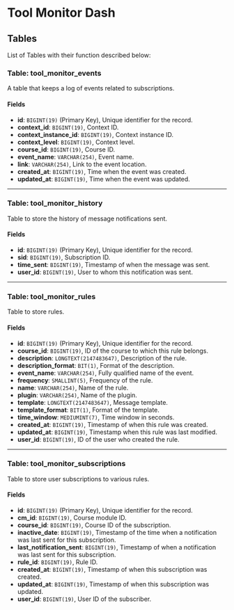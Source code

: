 # Tool Monitor Dash

## Tables

List of Tables with their function described below:

### Table: tool_monitor_events

A table that keeps a log of events related to subscriptions.

#### Fields

- **id**: `BIGINT(19)` (Primary Key), Unique identifier for the record.
- **context_id**: `BIGINT(19)`, Context ID.
- **context_instance_id**: `BIGINT(19)`, Context instance ID.
- **context_level**: `BIGINT(19)`, Context level.
- **course_id**: `BIGINT(19)`, Course ID.
- **event_name**: `VARCHAR(254)`, Event name.
- **link**: `VARCHAR(254)`, Link to the event location.
- **created_at**: `BIGINT(19)`, Time when the event was created.
- **updated_at**: `BIGINT(19)`, Time when the event was updated.

---

### Table: tool_monitor_history

Table to store the history of message notifications sent.

#### Fields

- **id**: `BIGINT(19)` (Primary Key), Unique identifier for the record.
- **sid**: `BIGINT(19)`, Subscription ID.
- **time_sent**: `BIGINT(19)`, Timestamp of when the message was sent.
- **user_id**: `BIGINT(19)`, User to whom this notification was sent.

---

### Table: tool_monitor_rules

Table to store rules.

#### Fields

- **id**: `BIGINT(19)` (Primary Key), Unique identifier for the record.
- **course_id**: `BIGINT(19)`, ID of the course to which this rule belongs.
- **description**: `LONGTEXT(2147483647)`, Description of the rule.
- **description_format**: `BIT(1)`, Format of the description.
- **event_name**: `VARCHAR(254)`, Fully qualified name of the event.
- **frequency**: `SMALLINT(5)`, Frequency of the rule.
- **name**: `VARCHAR(254)`, Name of the rule.
- **plugin**: `VARCHAR(254)`, Name of the plugin.
- **template**: `LONGTEXT(2147483647)`, Message template.
- **template_format**: `BIT(1)`, Format of the template.
- **time_window**: `MEDIUMINT(7)`, Time window in seconds.
- **created_at**: `BIGINT(19)`, Timestamp of when this rule was created.
- **updated_at**: `BIGINT(19)`, Timestamp when this rule was last modified.
- **user_id**: `BIGINT(19)`, ID of the user who created the rule.

---

### Table: tool_monitor_subscriptions

Table to store user subscriptions to various rules.

#### Fields

- **id**: `BIGINT(19)` (Primary Key), Unique identifier for the record.
- **cm_id**: `BIGINT(19)`, Course module ID.
- **course_id**: `BIGINT(19)`, Course ID of the subscription.
- **inactive_date**: `BIGINT(19)`, Timestamp of the time when a notification was last sent for this subscription.
- **last_notification_sent**: `BIGINT(19)`, Timestamp of when a notification was last sent for this subscription.
- **rule_id**: `BIGINT(19)`, Rule ID.
- **created_at**: `BIGINT(19)`, Timestamp of when this subscription was created.
- **updated_at**: `BIGINT(19)`, Timestamp of when this subscription was updated.
- **user_id**: `BIGINT(19)`, User ID of the subscriber.

